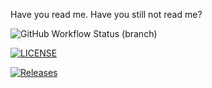Have you read me. Have you still not read me?

![GitHub Workflow Status (branch)](https://img.shields.io/github/actions/workflow/status/jsquibbnapier/sem/main.yml?branch=master)

[![LICENSE](https://img.shields.io/github/license/<github-username>/sem.svg?style=flat-square)](https://github.com/jsquibbnapier/sem/blob/master/LICENSE)

[![Releases](https://img.shields.io/github/release/<github-username>/sem/all.svg?style=flat-square)](https://github.com/jsquibbnapier/sem/releases)